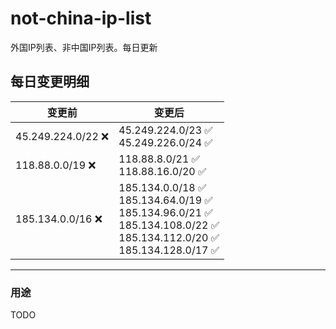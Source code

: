 # not-china-ip-list
外国IP列表、非中国IP列表。每日更新

每日变更明细
--------------------
|  变更前   | 变更后 |
|  ----  | ----  |
|  45.249.224.0/22 :x:  | 45.249.224.0/23 :white_check_mark: <br> 45.249.226.0/24 :white_check_mark: <br>  | 
|  118.88.0.0/19 :x:  | 118.88.8.0/21 :white_check_mark: <br> 118.88.16.0/20 :white_check_mark: <br>  | 
|  185.134.0.0/16 :x:  | 185.134.0.0/18 :white_check_mark: <br> 185.134.64.0/19 :white_check_mark: <br> 185.134.96.0/21 :white_check_mark: <br> 185.134.108.0/22 :white_check_mark: <br> 185.134.112.0/20 :white_check_mark: <br> 185.134.128.0/17 :white_check_mark: <br>  | 

--------------------
### 用途
TODO
